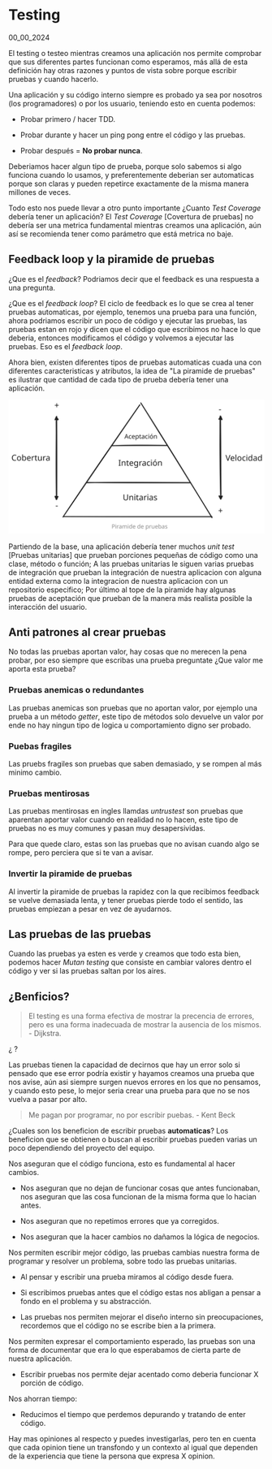 # Testing
00_00_2024

El testing o testeo mientras creamos una aplicación nos permite comprobar que sus diferentes partes funcionan como esperamos, más allá de esta definición hay otras razones y puntos de vista sobre porque escribir pruebas y cuando hacerlo.

Una aplicación y su código interno siempre es probado ya sea por nosotros (los programadores) o por los usuario, teniendo esto en cuenta podemos: 

* Probar primero / hacer TDD.

* Probar durante y hacer un ping pong entre el código y las pruebas.

* Probar después = **No probar nunca**.

Deberiamos hacer algun tipo de prueba, porque solo sabemos si algo funciona cuando lo usamos, y preferentemente deberian ser automaticas porque son claras y pueden repetirce exactamente de la misma manera millones de veces.

Todo esto nos puede llevar a otro punto importante ¿Cuanto *Test Coverage* debería tener un aplicación? El *Test Coverage* [Covertura de pruebas] no debería ser una metrica fundamental mientras creamos una aplicación, aún así se recomienda tener como parámetro que está metrica no baje.

## Feedback loop y la piramide de pruebas

¿Que es el *feedback*? Podriamos decir que el feedback es una respuesta a una pregunta.

¿Que es el *feedback loop*? El ciclo de feedback es lo que se crea al tener pruebas automaticas, por ejemplo, tenemos una prueba para una función, ahora podriamos escribir un poco de código y ejecutar las pruebas, las pruebas estan en rojo y dicen que el código que escribimos no hace lo que deberia, entonces modificamos el código y volvemos a ejecutar las pruebas. Eso es el *feedback loop*.

Ahora bien, existen diferentes tipos de pruebas automaticas cuada una con diferentes caracteristicas y atributos, la idea de "La piramide de pruebas" es ilustrar que cantidad de cada tipo de prueba debería tener una aplicación.

![Piramide del testing o piramide de pruebas](../imagenes/Piramide_de_pruebas.svg)

Partiendo de la base, una aplicación debería tener muchos *unit test* [Pruebas unitarias] que prueban porciones pequeñas de código como una clase, método o función; A las pruebas unitarias le siguen varias pruebas de integración que prueban la integración de nuestra aplicacion con alguna entidad externa como la integracion de nuestra aplicacion con un repositorio especifico; Por último al tope de la piramide hay algunas pruebas de aceptación que prueban de la manera más realista posible la interacción del usuario.

## Anti patrones al crear pruebas

No todas las pruebas aportan valor, hay cosas que no merecen la pena probar, por eso siempre que escribas una prueba preguntate ¿Que valor me aporta esta prueba?

### Pruebas anemicas o redundantes

Las pruebas anemicas son pruebas que no aportan valor, por ejemplo una prueba a un método *getter*, este tipo de métodos solo devuelve un valor por ende no hay ningun tipo de logica u comportamiento digno ser probado. 

### Puebas fragiles

Las pruebs fragiles son pruebas que saben demasiado, y se rompen al más minimo cambio.

### Pruebas mentirosas

Las pruebas mentirosas en ingles llamdas *untrustest* son pruebas que aparentan aportar valor cuando en realidad no lo hacen, este tipo de pruebas no es muy comunes y pasan muy desapersividas. 

Para que quede claro, estas son las pruebas que no avisan cuando algo se rompe, pero perciera que si te van a avisar.

### Invertir la piramide de pruebas

Al invertir la piramide de pruebas la rapidez con la que recibimos feedback se vuelve demasiada lenta, y tener pruebas pierde todo el sentido, las pruebas empiezan a pesar en vez de ayudarnos.

## Las pruebas de las pruebas

Cuando las pruebas ya esten es verde y creamos que todo esta bien, podemos hacer *Mutan testing* que consiste en cambiar valores dentro el código y ver si las pruebas saltan por los aires.

## ¿Benficios?

> El testing es una forma efectiva de mostrar la precencia de errores, pero es una forma inadecuada de mostrar la ausencia de los mismos. - Dijkstra.

¿ ?

Las pruebas tienen la capacidad de decirnos que hay un error solo si pensado que ese error podría existir y hayamos creamos una prueba que nos avise, aún asi siempre surgen nuevos errores en los que no pensamos, y cuando esto pese, lo mejor seria crear una prueba para que no se nos vuelva a pasar por alto.

> Me pagan por programar, no por escribir puebas. - Kent Beck

¿Cuales son los beneficion de escribir pruebas **automaticas**? Los beneficion que se obtienen o buscan al escribir pruebas pueden varias un poco dependiendo del proyecto del equipo.

Nos aseguran que el código funciona, esto es fundamental al hacer cambios.

* Nos aseguran que no dejan de funcionar cosas que antes funcionaban, nos aseguran que las cosa funcionan de la misma forma que lo hacian antes.

* Nos aseguran que no repetimos errores que ya corregidos.

* Nos aseguran que la hacer cambios no dañamos la lógica de negocios.

Nos permiten escribir mejor código, las pruebas cambias nuestra forma de programar y resolver un problema, sobre todo las pruebas unitarias.

* Al pensar y escribir una prueba miramos al código desde fuera.

* Si escribimos pruebas antes que el código estas nos abligan a pensar a fondo en el problema y su abstracción.

* Las pruebas nos permiten mejorar el diseño interno sin preocupaciones,  recordemos que el código no se escribe bien a la primera.

Nos permiten expresar el comportamiento esperado, las pruebas son una forma de documentar que era lo que esperabamos de cierta parte de nuestra aplicación.

* Escribir pruebas nos permite dejar acentado como deberia funcionar X porción de código.

Nos ahorran tiempo:

* Reducimos el tiempo que perdemos depurando y tratando de enter código.

Hay mas opiniones al respecto y puedes investigarlas, pero ten en cuenta que cada opinion tiene un transfondo y un contexto al igual que dependen de la experiencia que tiene la persona que expresa X opinion.
